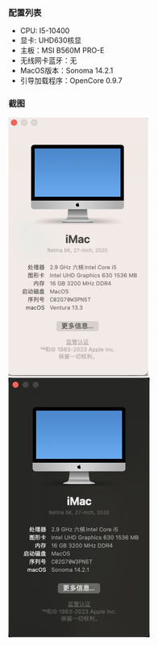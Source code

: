 ### 配置列表
* CPU: I5-10400
* 显卡: UHD630核显
* 主板：MSI B560M PRO-E
* 无线网卡蓝牙：无
* MacOS版本：Sonoma 14.2.1
* 引导加载程序：OpenCore 0.9.7

### 截图
![MacOS版本：Ventura](screenshot/about_mac.png)
![MacOS版本：Sonoma](screenshot/mac_Sonoma.png)